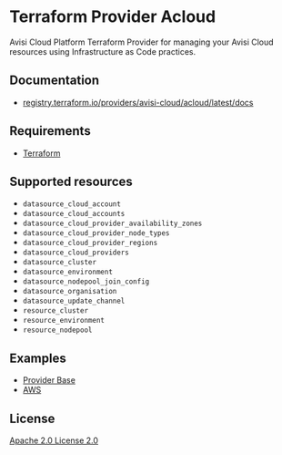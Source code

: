 # Terraform Provider Acloud

Avisi Cloud Platform Terraform Provider for managing your Avisi Cloud resources using Infrastructure as Code practices.

## Documentation

- [registry.terraform.io/providers/avisi-cloud/acloud/latest/docs](https://registry.terraform.io/providers/avisi-cloud/acloud/latest/docs)

## Requirements

- [Terraform](https://developer.hashicorp.com/terraform/install)

## Supported resources

- `datasource_cloud_account`
- `datasource_cloud_accounts`
- `datasource_cloud_provider_availability_zones`
- `datasource_cloud_provider_node_types`
- `datasource_cloud_provider_regions`
- `datasource_cloud_providers`
- `datasource_cluster`
- `datasource_environment`
- `datasource_nodepool_join_config`
- `datasource_organisation`
- `datasource_update_channel`
- `resource_cluster`
- `resource_environment`
- `resource_nodepool`

## Examples

- [Provider Base](examples/provider)
- [AWS](examples/aws)

## License

[Apache 2.0 License 2.0](lICENSE)
